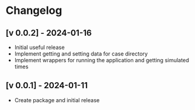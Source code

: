 # Changelog

## [v 0.0.2] - 2024-01-16
- Initial useful release
- Implement getting and setting data for case directory
- Implement wrappers for running the application and getting simulated times 

## [v 0.0.1] - 2024-01-11
- Create package and initial release